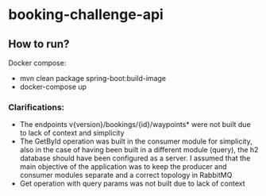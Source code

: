 # booking-challenge-api

## How to run?

Docker compose:
- mvn clean package spring-boot:build-image
- docker-compose up

### Clarifications:
- The endpoints v{version}/bookings/{id}/waypoints* were not built due to lack of context and simplicity
- The GetById operation was built in the consumer module for simplicity, also in the case of having been built in a different module (query), the h2 database should have been configured as a server. I assumed that the main objective of the application was to keep the producer and consumer modules separate and a correct topology in RabbitMQ
- Get operation with query params was not built due to lack of context
